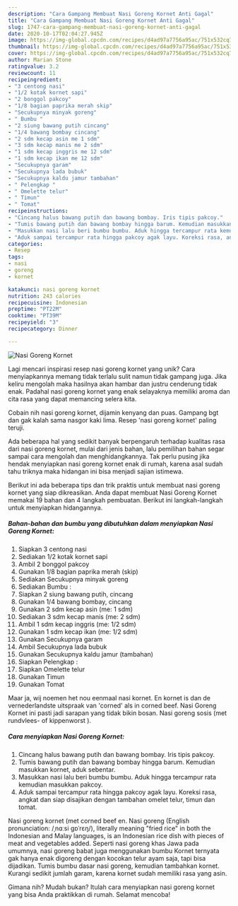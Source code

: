 ```yaml
---
description: "Cara Gampang Membuat Nasi Goreng Kornet Anti Gagal"
title: "Cara Gampang Membuat Nasi Goreng Kornet Anti Gagal"
slug: 1747-cara-gampang-membuat-nasi-goreng-kornet-anti-gagal
date: 2020-10-17T02:04:27.945Z
image: https://img-global.cpcdn.com/recipes/d4ad97a7756a95ac/751x532cq70/nasi-goreng-kornet-foto-resep-utama.jpg
thumbnail: https://img-global.cpcdn.com/recipes/d4ad97a7756a95ac/751x532cq70/nasi-goreng-kornet-foto-resep-utama.jpg
cover: https://img-global.cpcdn.com/recipes/d4ad97a7756a95ac/751x532cq70/nasi-goreng-kornet-foto-resep-utama.jpg
author: Marian Stone
ratingvalue: 3.2
reviewcount: 11
recipeingredient:
- "3 centong nasi"
- "1/2 kotak kornet sapi"
- "2 bonggol pakcoy"
- "1/8 bagian paprika merah skip"
- "Secukupnya minyak goreng"
- " Bumbu "
- "2 siung bawang putih cincang"
- "1/4 bawang bombay cincang"
- "2 sdm kecap asin me 1 sdm"
- "3 sdm kecap manis me 2 sdm"
- "1 sdm kecap inggris me 12 sdm"
- "1 sdm kecap ikan me 12 sdm"
- "Secukupnya garam"
- "Secukupnya lada bubuk"
- "Secukupnya kaldu jamur tambahan"
- " Pelengkap "
- " Omelette telur"
- " Timun"
- " Tomat"
recipeinstructions:
- "Cincang halus bawang putih dan bawang bombay. Iris tipis pakcoy."
- "Tumis bawang putih dan bawang bombay hingga barum. Kemudian masukkan kornet, aduk sebentar."
- "Masukkan nasi lalu beri bumbu bumbu. Aduk hingga tercampur rata kemudian masukkan pakcoy."
- "Aduk sampai tercampur rata hingga pakcoy agak layu. Koreksi rasa, angkat dan siap disajikan dengan tambahan omelet telur, timun dan tomat."
categories:
- Resep
tags:
- nasi
- goreng
- kornet

katakunci: nasi goreng kornet 
nutrition: 243 calories
recipecuisine: Indonesian
preptime: "PT22M"
cooktime: "PT39M"
recipeyield: "3"
recipecategory: Dinner

---
```



![Nasi Goreng Kornet](https://img-global.cpcdn.com/recipes/d4ad97a7756a95ac/751x532cq70/nasi-goreng-kornet-foto-resep-utama.jpg)

Lagi mencari inspirasi resep nasi goreng kornet yang unik? Cara menyiapkannya memang tidak terlalu sulit namun tidak gampang juga. Jika keliru mengolah maka hasilnya akan hambar dan justru cenderung tidak enak. Padahal nasi goreng kornet yang enak selayaknya memiliki aroma dan cita rasa yang dapat memancing selera kita.

Cobain nih nasi goreng kornet, dijamin kenyang dan puas. Gampang bgt dan gak kalah sama nasgor kaki lima. Resep &#39;nasi goreng kornet&#39; paling teruji.

Ada beberapa hal yang sedikit banyak berpengaruh terhadap kualitas rasa dari nasi goreng kornet, mulai dari jenis bahan, lalu pemilihan bahan segar sampai cara mengolah dan menghidangkannya. Tak perlu pusing jika hendak menyiapkan nasi goreng kornet enak di rumah, karena asal sudah tahu triknya maka hidangan ini bisa menjadi sajian istimewa.


Berikut ini ada beberapa tips dan trik praktis untuk membuat nasi goreng kornet yang siap dikreasikan. Anda dapat membuat Nasi Goreng Kornet memakai 19 bahan dan 4 langkah pembuatan. Berikut ini langkah-langkah untuk menyiapkan hidangannya.

<!--inarticleads1-->

##### Bahan-bahan dan bumbu yang dibutuhkan dalam menyiapkan Nasi Goreng Kornet:

1. Siapkan 3 centong nasi
1. Sediakan 1/2 kotak kornet sapi
1. Ambil 2 bonggol pakcoy
1. Gunakan 1/8 bagian paprika merah (skip)
1. Sediakan Secukupnya minyak goreng
1. Sediakan  Bumbu :
1. Siapkan 2 siung bawang putih, cincang
1. Gunakan 1/4 bawang bombay, cincang
1. Gunakan 2 sdm kecap asin (me: 1 sdm)
1. Sediakan 3 sdm kecap manis (me: 2 sdm)
1. Ambil 1 sdm kecap inggris (me: 1/2 sdm)
1. Gunakan 1 sdm kecap ikan (me: 1/2 sdm)
1. Gunakan Secukupnya garam
1. Ambil Secukupnya lada bubuk
1. Gunakan Secukupnya kaldu jamur (tambahan)
1. Siapkan  Pelengkap :
1. Siapkan  Omelette telur
1. Gunakan  Timun
1. Gunakan  Tomat


Maar ja, wij noemen het nou eenmaal nasi kornet. En kornet is dan de vernederlandste uitspraak van &#39;corned&#39; als in corned beef. Nasi Goreng Kornet ini pasti jadi sarapan yang tidak bikin bosan. Nasi goreng sosis (met rundvlees- of kippenworst ). 

<!--inarticleads2-->

##### Cara menyiapkan Nasi Goreng Kornet:

1. Cincang halus bawang putih dan bawang bombay. Iris tipis pakcoy.
1. Tumis bawang putih dan bawang bombay hingga barum. Kemudian masukkan kornet, aduk sebentar.
1. Masukkan nasi lalu beri bumbu bumbu. Aduk hingga tercampur rata kemudian masukkan pakcoy.
1. Aduk sampai tercampur rata hingga pakcoy agak layu. Koreksi rasa, angkat dan siap disajikan dengan tambahan omelet telur, timun dan tomat.


Nasi goreng kornet (met corned beef en. Nasi goreng (English pronunciation: /ˌnɑːsi ɡɒˈrɛŋ/), literally meaning &#34;fried rice&#34; in both the Indonesian and Malay languages, is an Indonesian rice dish with pieces of meat and vegetables added. Seperti nasi goreng khas Jawa pada umumnya, nasi goreng babat juga menggunakan bumbu Kornet ternyata gak hanya enak digoreng dengan kocokan telur ayam saja, tapi bisa dijadikan. Tumis bumbu dasar nasi goreng, kemudian tambahkan kornet. Kurangi sedikit jumlah garam, karena kornet sudah memiliki rasa yang asin. 

Gimana nih? Mudah bukan? Itulah cara menyiapkan nasi goreng kornet yang bisa Anda praktikkan di rumah. Selamat mencoba!
